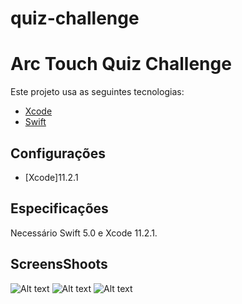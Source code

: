 # quiz-challenge

# Arc Touch Quiz Challenge


Este projeto usa as seguintes tecnologias:
- [Xcode](https://developer.apple.com/xcode/)
- [Swift](https://developer.apple.com/swift/)

## Configurações
- [Xcode]11.2.1

## Especificações

Necessário Swift 5.0 e Xcode 11.2.1.

## ScreensShoots
![Alt text](/../development/screenshots/1.png?raw=true "Screen 1")
![Alt text](/../development/screenshots/2.png?raw=true "Screen 2")
![Alt text](/../development/screenshots/3.png?raw=true "Screen 3")

